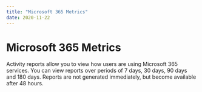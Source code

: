 ```yaml
---
title: "Microsoft 365 Metrics"
date: 2020-11-22
---
```


# Microsoft 365 Metrics
Activity reports allow you to view how users are using Microsoft 365 services. You can view reports over periods of 7 days, 30 days, 90 days and 180 days. Reports are not generated immediately, but become available after 48 hours.
